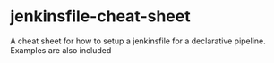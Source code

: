 # jenkinsfile-cheat-sheet
A cheat sheet for how to setup a jenkinsfile for a declarative pipeline. Examples are also included
